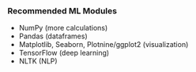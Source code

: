 ### Recommended ML Modules

- NumPy (more calculations)
- Pandas (dataframes)
- Matplotlib, Seaborn, Plotnine/ggplot2 (visualization)
- TensorFlow (deep learning)
- NLTK (NLP)